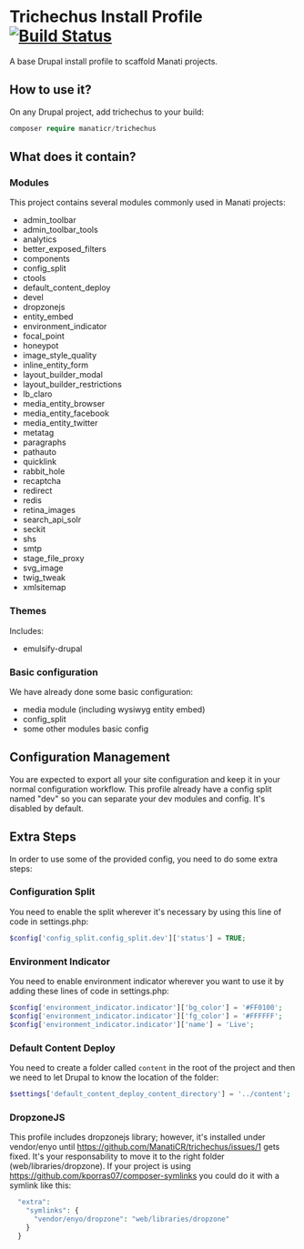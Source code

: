 # Trichechus Install Profile [![Build Status](https://travis-ci.org/ManatiCR/trichechus.svg?branch=8.x-1.x)](https://travis-ci.org/ManatiCR/trichechus)

A base Drupal install profile to scaffold Manati projects.

## How to use it?

On any Drupal project, add trichechus to your build:

```php
composer require manaticr/trichechus
```

## What does it contain?

### Modules

This project contains several modules commonly used in Manati projects:

- admin_toolbar
- admin_toolbar_tools
- analytics
- better_exposed_filters
- components
- config_split
- ctools
- default_content_deploy
- devel
- dropzonejs
- entity_embed
- environment_indicator
- focal_point
- honeypot
- image_style_quality
- inline_entity_form
- layout_builder_modal
- layout_builder_restrictions
- lb_claro
- media_entity_browser
- media_entity_facebook
- media_entity_twitter
- metatag
- paragraphs
- pathauto
- quicklink
- rabbit_hole
- recaptcha
- redirect
- redis
- retina_images
- search_api_solr
- seckit
- shs
- smtp
- stage_file_proxy
- svg_image
- twig_tweak
- xmlsitemap

### Themes

Includes:

- emulsify-drupal

### Basic configuration

We have already done some basic configuration:

- media module (including wysiwyg entity embed)
- config_split
- some other modules basic config

## Configuration Management

You are expected to export all your site configuration and keep it in your normal configuration workflow.
This profile already have a config split named "dev" so you can separate your dev modules and config. It's disabled by default.

## Extra Steps

In order to use some of the provided config, you need to do some extra steps:

### Configuration Split

You need to enable the split wherever it's necessary by using this line of code in settings.php:

```php
$config['config_split.config_split.dev']['status'] = TRUE;
```

### Environment Indicator

You need to enable environment indicator wherever you want to use it by adding these lines of code in settings.php:

```php
$config['environment_indicator.indicator']['bg_color'] = '#FF0100';
$config['environment_indicator.indicator']['fg_color'] = '#FFFFFF';
$config['environment_indicator.indicator']['name'] = 'Live';
```

### Default Content Deploy

You need to create a folder called `content` in the root of the project and then we need to let Drupal to know the location of the folder:

```php
$settings['default_content_deploy_content_directory'] = '../content';
```

### DropzoneJS

This profile includes dropzonejs library; however, it's installed under vendor/enyo until https://github.com/ManatiCR/trichechus/issues/1 gets fixed. It's your responsability to move it to the right folder (web/libraries/dropzone). If your project is using https://github.com/kporras07/composer-symlinks you could do it with a symlink like this:

```php
  "extra":
    "symlinks": {
      "vendor/enyo/dropzone": "web/libraries/dropzone"
    }
  }
```
